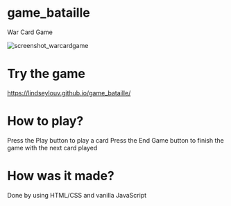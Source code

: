 # game_bataille
War Card Game

![screenshot_warcardgame](https://user-images.githubusercontent.com/113363611/203113750-72edda76-30a8-4d7b-a10f-ada2bc80bc66.png)

# Try the game 
https://lindseylouv.github.io/game_bataille/

# How to play?

Press the Play button to play a card
Press the End Game button to finish the game with the next card played

# How was it made?

Done by using HTML/CSS and vanilla JavaScript


